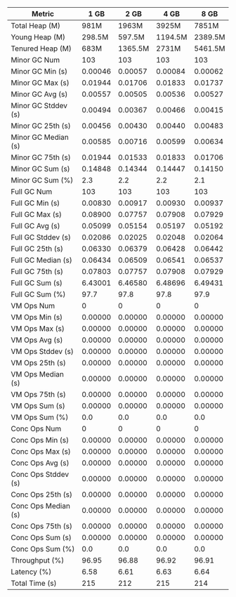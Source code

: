 | Metric | 1 GB | 2 GB | 4 GB | 8 GB |
|------|----|----|----|----|
| Total Heap (M) | 981M | 1963M | 3925M | 7851M |
| Young Heap (M) | 298.5M | 597.5M | 1194.5M | 2389.5M |
| Tenured Heap (M) | 683M | 1365.5M | 2731M | 5461.5M |
| Minor GC Num | 103 | 103 | 103 | 103 |
| Minor GC Min (s) | 0.00046 | 0.00057 | 0.00084 | 0.00062 |
| Minor GC Max (s) | 0.01944 | 0.01706 | 0.01833 | 0.01737 |
| Minor GC Avg (s) | 0.00557 | 0.00505 | 0.00536 | 0.00527 |
| Minor GC Stddev (s) | 0.00494 | 0.00367 | 0.00466 | 0.00415 |
| Minor GC 25th (s) | 0.00456 | 0.00430 | 0.00440 | 0.00483 |
| Minor GC Median (s) | 0.00585 | 0.00716 | 0.00599 | 0.00634 |
| Minor GC 75th (s) | 0.01944 | 0.01533 | 0.01833 | 0.01706 |
| Minor GC Sum (s) | 0.14848 | 0.14344 | 0.14447 | 0.14150 |
| Minor GC Sum (%) | 2.3 | 2.2 | 2.2 | 2.1 |
| Full GC Num | 103 | 103 | 103 | 103 |
| Full GC Min (s) | 0.00830 | 0.00917 | 0.00930 | 0.00937 |
| Full GC Max (s) | 0.08900 | 0.07757 | 0.07908 | 0.07929 |
| Full GC Avg (s) | 0.05099 | 0.05154 | 0.05197 | 0.05192 |
| Full GC Stddev (s) | 0.02086 | 0.02025 | 0.02048 | 0.02064 |
| Full GC 25th (s) | 0.06330 | 0.06379 | 0.06428 | 0.06442 |
| Full GC Median (s) | 0.06434 | 0.06509 | 0.06541 | 0.06537 |
| Full GC 75th (s) | 0.07803 | 0.07757 | 0.07908 | 0.07929 |
| Full GC Sum (s) | 6.43001 | 6.46580 | 6.48696 | 6.49431 |
| Full GC Sum (%) | 97.7 | 97.8 | 97.8 | 97.9 |
| VM Ops Num | 0 | 0 | 0 | 0 |
| VM Ops Min (s) | 0.00000 | 0.00000 | 0.00000 | 0.00000 |
| VM Ops Max (s) | 0.00000 | 0.00000 | 0.00000 | 0.00000 |
| VM Ops Avg (s) | 0.00000 | 0.00000 | 0.00000 | 0.00000 |
| VM Ops Stddev (s) | 0.00000 | 0.00000 | 0.00000 | 0.00000 |
| VM Ops 25th (s) | 0.00000 | 0.00000 | 0.00000 | 0.00000 |
| VM Ops Median (s) | 0.00000 | 0.00000 | 0.00000 | 0.00000 |
| VM Ops 75th (s) | 0.00000 | 0.00000 | 0.00000 | 0.00000 |
| VM Ops Sum (s) | 0.00000 | 0.00000 | 0.00000 | 0.00000 |
| VM Ops Sum (%) | 0.0 | 0.0 | 0.0 | 0.0 |
| Conc Ops Num | 0 | 0 | 0 | 0 |
| Conc Ops Min (s) | 0.00000 | 0.00000 | 0.00000 | 0.00000 |
| Conc Ops Max (s) | 0.00000 | 0.00000 | 0.00000 | 0.00000 |
| Conc Ops Avg (s) | 0.00000 | 0.00000 | 0.00000 | 0.00000 |
| Conc Ops Stddev (s) | 0.00000 | 0.00000 | 0.00000 | 0.00000 |
| Conc Ops 25th (s) | 0.00000 | 0.00000 | 0.00000 | 0.00000 |
| Conc Ops Median (s) | 0.00000 | 0.00000 | 0.00000 | 0.00000 |
| Conc Ops 75th (s) | 0.00000 | 0.00000 | 0.00000 | 0.00000 |
| Conc Ops Sum (s) | 0.00000 | 0.00000 | 0.00000 | 0.00000 |
| Conc Ops Sum (%) | 0.0 | 0.0 | 0.0 | 0.0 |
| Throughput (%) | 96.95 | 96.88 | 96.92 | 96.91 |
| Latency (%) | 6.58 | 6.61 | 6.63 | 6.64 |
| Total Time (s) | 215 | 212 | 215 | 214 |

